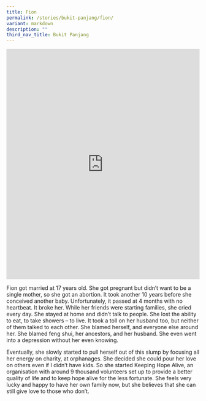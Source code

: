 ```yaml
---
title: Fion
permalink: /stories/bukit-panjang/fion/
variant: markdown
description: ""
third_nav_title: Bukit Panjang
---
```

<iframe allowfullscreen="" allow="accelerometer; autoplay; clipboard-write; encrypted-media; gyroscope; picture-in-picture; web-share" frameborder="0" title="YouTube video player" src="https://www.youtube.com/embed/gLg4cXDDuVU?si=tve0RhzX11SUh8hp" height="600" width="100%"></iframe>

Fion got married at 17 years old. She got pregnant but didn’t want to be a single mother, so she got an abortion. It took another 10 years before she conceived another baby. Unfortunately, it passed at 4 months with no heartbeat. It broke her. While her friends were starting families, she cried every day. She stayed at home and didn’t talk to people. She lost the ability to eat, to take showers – to live. It took a toll on her husband too, but neither of them talked to each other. She blamed herself, and everyone else around her. She blamed feng shui, her ancestors, and her husband. She even went into a depression without her even knowing.

Eventually, she slowly started to pull herself out of this slump by focusing all her energy on charity, at orphanages. She decided she could pour her love on others even if I didn’t have kids. So she started Keeping Hope Alive, an organisation with around 9 thousand volunteers set up to provide a better quality of life and to keep hope alive for the less fortunate. She feels very lucky and happy to have her own family now, but she believes that she can still give love to those who don’t.